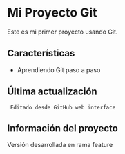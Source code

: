 # Mi Proyecto Git
   
   Este es mi primer proyecto usando Git.

## Características
   - Aprendiendo Git paso a paso

## Última actualización
     Editado desde GitHub web interface

## Información del proyecto
   Versión desarrollada en rama feature
